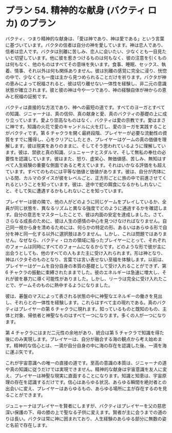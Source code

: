 # プラン 54. 精神的な献身 (バクティ ロカ) のプラン

バクティ、つまり精神的な献身は、「愛は神であり、神は愛である」という言葉に基づいています。バクタの信者は自分の神を愛しています。神は恋人であり、信者は恋人です。バクタは別離に苦しみ、恋人に会いたい、少なくとも一目見たいと切望しています。他に彼を惹きつけるものは何もなく、彼の注意を引くものは何もなく、他のものはすべてその意味を失います。食事、睡眠、セックス、執着、情事、それ以外は何も関係ありません。彼は別離の感覚に完全に浸り、恍惚の中で、少なくとも一度は主から見つめられることだけを祈ります。バクタが神の恵みによって祝福されると、彼は切り離せない一体性を経験し、非二元の意識状態が確立されます。彼と彼の神は今や一つであり、神の経験自体が神からの恵みと祝福の証拠です。

バクティは直接的な方法であり、神への最短の道です。すべてのヨーガとすべての知識、ジニャーナは、真の信仰、真の献身と愛、真のバクティの基礎の上に成り立っています。愛より崇高なものはなく、バクティは愛の宗教です。愛はまさに神です。知識の火花で愛のキャンドルに火を灯し、愛のヨーガを実践することがバクティです。第 6 チャクラを開く最終段階、プレイヤーが必要な流動性の資質をすでに獲得し、心をクリアにしたとき、プレイヤーはゲームの真の価値を理解します。彼は現実をありのままに、そしてそう思われているように理解しています。彼は、禁欲と真の知識、ジュニャーナとスダルマ、そして無私の奉仕の必要性を認識しています。彼はまた、怒り、虚栄心、無価値感、苦しみ、無知はすべて人生経験の重要な側面であると考えています。それはいかなる評価をも超えています。すべてのものには平等な価値と価値があります。彼は、自分が肉体にいる間、カルマのダイスが彼をレベルごと、正方形ごとに旅の中で前進させてくれるということを知っています。彼は、途中で蛇の餌食になるかもしれないこと、そして矢に遭遇するかもしれないことを知っています。

プレイヤーは彼の隣で、他の人がどのように同じゲームをプレイしているか、全員が同じ状態を、異なるリズムと異なる強度でどのように通過するかを確認します。自分の意志をマスターしたことで、彼は内面の安定を達成しました。さて、さらなる成長のために、彼は人生の感情の中心を見つけなければなりません。自己同一視から身を清めるためには、何らかの特定の形、あるいはあらゆる形で自分を神と同一化する以外に選択肢はありません。しかし、これは問題ではありません。なぜなら、バクティ・ロカの領域に陥ったプレイヤーにとって、それぞれのフォームは同時にすべてのフォームになるからです。どのような形で彼が主に出会うとしても、他のすべての人もまた主に受け入れられます。形は神となり、神はバクタそのものとなり、言葉では言い表せない至福を体験します。以前は、プレイヤーはゲームを自分自身の本質の基礎として受け入れることができず、第 6 チャクラの振動に束縛されたままでした。彼のエネルギーは急速に増大し、それが彼を暴力に導く可能性がありました。しかし、リーラは完全に受け入れたことで、ゲームそのものに熱中するようになりました。

彼は、碁盤のマスによって表される状態の中に神聖なエネルギーの働きを見出し、それらとの一体性を経験します。これらはすべて主の現れである。真のバクティはプレイヤーの第 6 チャクラに現れます。知っているものと既知のもの、主体と対象、帰依者と神聖なものはすべて一つになります。多くの人が一つになります。

第 4 チャクラにはまだ二元性の余地があり、統合は第 5 チャクラで知識を得た後にのみ実現します。プレイヤーは、自分が融合する海の観点から考え始めます。精神的な信心とは、一滴が自分自身の中に海の存在を認識した後、一滴を海に運ぶ矢です。

これが宇宙意識への唯一の直接の道です。至高の意識の本質は、ジニャーナの道や真の知識に従うだけでは実現できません。精神的な献身は宇宙意識を友人に変え、プレイヤーは神聖な現実に直面することになります。知識と知恵は、宇宙原理の存在を認識するだけです。信心はあらゆる状況、あらゆる瞬間を絶対者との出会いに変え、プレイヤーはあらゆるもの、あらゆる場所に主が存在するのを見ることができます。

ジュニャーナはプレイヤーを賢者にしますが、バクティはプレイヤーを父の慈悲深い保護の下、母の膝の上で聖なる子供に変えます。賢者が主に会うまでの道のりは長い。バクタは常に神に囲まれており、人生経験のあらゆる部分に無数の姿と名前で存在します。
